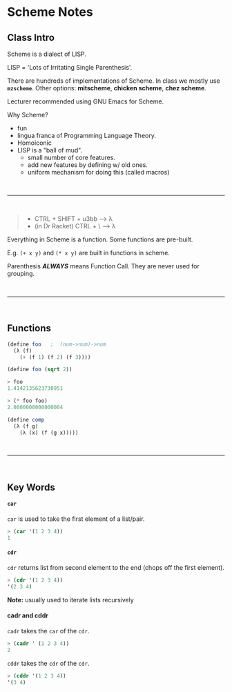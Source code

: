 # Scheme Notes
## Class Intro

Scheme is a dialect of LISP. 

LISP = 'Lots of Irritating Single Parenthesis'.

There are hundreds of implementations of Scheme. In class we mostly use **`mzscheme`**. Other options: **mitscheme**, **chicken scheme**, **chez scheme**.

Lecturer recommended using GNU Emacs for Scheme.

Why Scheme?
- fun
- lingua franca of Programming Language Theory.
- Homoiconic
- LISP is a "ball of mud".
  - small number of core features.
  - add new features by defining w/ old ones.
  - uniform mechanism for doing this (called macros)

<br>

----------------------

<br>

> - CTRL + SHIFT + u3bb --> λ
> - (in Dr Racket) CTRL + \ --> λ


Everything in Scheme is a function. 
Some functions are pre-built. 

E.g. `(+ x y)` and `(* x y)` are built in functions in scheme.

Parenthesis **_ALWAYS_** means Function Call. They are never used for grouping.

<br>

_____

<br>


## Functions
``` scheme
(define foo   ;  (num->num)->num
  (λ (f)
    (+ (f 1) (f 2) (f 3))))
```

``` scheme
(define foo (sqrt 2))

> foo
1.4142135623730951

> (* foo foo)
2.0000000000000004
```

``` scheme
(define comp
  (λ (f g)
    (λ (x) (f (g x)))))
```
<br>

-----

<br>

## Key Words

#### **`car`**
`car` is used to take the first element of a list/pair.
``` scheme
> (car '(1 2 3 4))
1
```

#### **`cdr`**
`cdr` returns list from second element to the end (chops off the first element).
``` scheme
> (cdr '(1 2 3 4))
'(2 3 4)
```
**Note:** usually used to iterate lists recursively

#### cadr and cddr
`cadr` takes the `car` of the `cdr`.
``` scheme
> (cadr ' (1 2 3 4))
2
```

`cddr` takes the `cdr` of the `cdr`.
``` scheme
> (cddr '(1 2 3 4))
'(3 4)
```